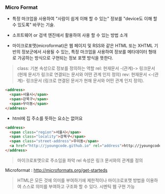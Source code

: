 ### Micro Format
- 특정 마크업을 사용하여 "사람이 쉽게 이해 할 수 있는" 정보를 "device도 이해 할 수 있도록" 바꾸는 기술.
- 소프트웨어 or 검색 엔진에서 활용하여 사용 할 수 있는 방법 소개

- 마이크로포맷(microformat)은 웹 페이지 및 RSS와 같은 HTML 또는 XHTML 기반의 정보군에서 사용될 수 있는, 특정 마크업을 사용하여 정보를 메타데이터 형태로 가공하는 방식으로 구현되는 정보 포맷 방식을 뜻한다.

> class: 기본 속성으로 정보를 정의하는 역할
> rel: 현재문서 -(관계)-> 링크문서 (현재 문서가 링크로 연결되는 문서와 어떤 관계 인지 정의)
> rev: 현재문서 <-(관계)- 링크문서 (링크로 연결된 문서가 현재 문서와 어떤 관계 인지 정의).


```html
<address>
  <span>서울시</span>
  <span>강북구</span>
  <span>우이동</span>
</address>
```
- html에 집 주소를 뜻하는 요소는 없어요

```html
<address>
  <span class="region">서울시</span>
  <span class="locality">강북구</span>
  <span class="street-address">우이동</span>
  <a href="http://jyoungcode.github.io" rel="address">http://jyoungcode.github.io</a>
</address>
```

> 마이크로포맷으로 주소임을 파악
> rel 속성은 링크 문서와의 관계를 정의

Microformat : http://microformats.org/get-starteds

> HTML은 모든 것에 의미를 부여하기에 제한적이나 마이크로포맷 방법을 이용하여 스스로 의미를 부여하고 구조화 할 수 있다. 시멘틱 웹 구현 가능
